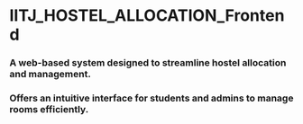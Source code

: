 # IITJ_HOSTEL_ALLOCATION_Frontend

### A web-based system designed to streamline hostel allocation and management.
### Offers an intuitive interface for students and admins to manage rooms efficiently.


